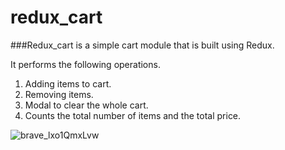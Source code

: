 # redux_cart

###Redux_cart is a simple cart module that is built using Redux.

It performs the following operations.

1. Adding items to cart.
2. Removing items.
3. Modal to clear the whole cart.
4. Counts the total number of items and the total price.


![brave_lxo1QmxLvw](https://user-images.githubusercontent.com/24621995/204150126-23da4ed3-aa6a-4709-822c-efaf6b9f5268.gif)
